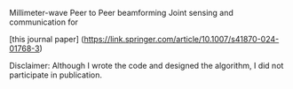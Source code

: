 
Millimeter-wave Peer to Peer beamforming Joint sensing and communication for 

[this journal paper] (https://link.springer.com/article/10.1007/s41870-024-01768-3)

Disclaimer: Although I wrote the code and designed the algorithm, I did not participate in publication. 
